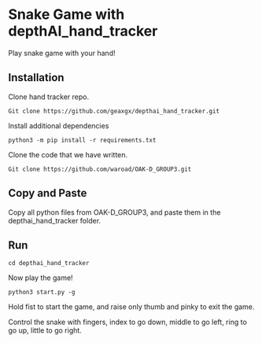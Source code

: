 # Snake Game with depthAI_hand_tracker

Play snake game with your hand!

## Installation

Clone hand tracker repo.
```
Git clone https://github.com/geaxgx/depthai_hand_tracker.git
```

Install additional dependencies
```
python3 -m pip install -r requirements.txt
```

Clone the code that we have written.
```
Git clone https://github.com/waroad/OAK-D_GROUP3.git
```

## Copy and Paste

Copy all python files from OAK-D_GROUP3, and paste them in the depthai_hand_tracker folder.

## Run

```
cd depthai_hand_tracker 
```

Now play the game!
```
python3 start.py -g 
```

Hold fist to start the game, and raise only thumb and pinky to exit the game. 

Control the snake with fingers, index to go down, middle to go left, ring to go up, little to go right.
